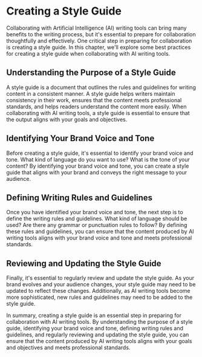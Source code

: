 Creating a Style Guide
============================================================

Collaborating with Artificial Intelligence (AI) writing tools can bring many benefits to the writing process, but it's essential to prepare for collaboration thoughtfully and effectively. One critical step in preparing for collaboration is creating a style guide. In this chapter, we'll explore some best practices for creating a style guide when collaborating with AI writing tools.

Understanding the Purpose of a Style Guide
------------------------------------------

A style guide is a document that outlines the rules and guidelines for writing content in a consistent manner. A style guide helps writers maintain consistency in their work, ensures that the content meets professional standards, and helps readers understand the content more easily. When collaborating with AI writing tools, a style guide is essential to ensure that the output aligns with your goals and objectives.

Identifying Your Brand Voice and Tone
-------------------------------------

Before creating a style guide, it's essential to identify your brand voice and tone. What kind of language do you want to use? What is the tone of your content? By identifying your brand voice and tone, you can create a style guide that aligns with your brand and conveys the right message to your audience.

Defining Writing Rules and Guidelines
-------------------------------------

Once you have identified your brand voice and tone, the next step is to define the writing rules and guidelines. What kind of language should be used? Are there any grammar or punctuation rules to follow? By defining these rules and guidelines, you can ensure that the content produced by AI writing tools aligns with your brand voice and tone and meets professional standards.

Reviewing and Updating the Style Guide
--------------------------------------

Finally, it's essential to regularly review and update the style guide. As your brand evolves and your audience changes, your style guide may need to be updated to reflect these changes. Additionally, as AI writing tools become more sophisticated, new rules and guidelines may need to be added to the style guide.

In summary, creating a style guide is an essential step in preparing for collaboration with AI writing tools. By understanding the purpose of a style guide, identifying your brand voice and tone, defining writing rules and guidelines, and regularly reviewing and updating the style guide, you can ensure that the content produced by AI writing tools aligns with your goals and objectives and meets professional standards.
